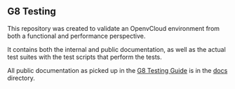 ## G8 Testing

This repository was created to validate an OpenvCloud environment from both a functional and performance perspective.  

It contains both the internal and public documentation, as well as the actual test suites with the test scripts that perform the tests.

All public documentation as picked up in the [G8 Testing Guide](https://www.gitbook.com/book/gig/g8-testing-guide/details) is in the [docs](/docs/test_cases/functional) directory.